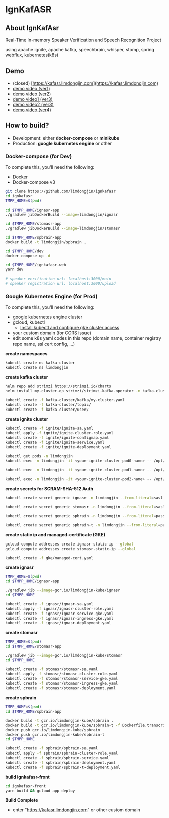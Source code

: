 # IgnKafASR

## About IgnKafAsr

Real-Time In-memory Speaker Verification and Speech Recognition Project 

using apache ignite, apache kafka, speechbrain, whisper, stomp, spring webflux, kubernetes(k8s)

## Demo 

- (closed) [https://kafasr.limdongjin.com](https://kafasr.limdongjin.com)
- [demo video (ver1) ](https://vimeo.com/manage/videos/785495352)
- [demo video (ver2)](https://www.youtube.com/watch?v=VZdIU6MMds4)
- [demo video1 (ver3)](https://www.youtube.com/watch?v=eE-AVDOvirI&feature=youtu.be)
- [demo video2 (ver3)](https://www.youtube.com/watch?v=KfEcL1IQJ4w)
- [demo video (ver4)](https://www.youtube.com/watch?v=u1kSrlhpGNo)

## How to build?

- Development: either **docker-compose** or **minikube**
- Production: **google kubernetes engine** or other

### Docker-compose (for Dev)

To complete this, you'll need the following:
- Docker
- Docker-compose v3

```bash
git clone https://github.com/limdongjin/ignkafasr
cd ignkafasr
TMPP_HOME=$(pwd)

cd $TMPP_HOME/ignasr-app
./gradlew jibDockerBuild --image=limdongjin/ignasr

cd $TMPP_HOME/stomasr-app
./gradlew jibDockerBuild --image=limdongjin/stomasr

cd $TMPP_HOME/spbrain-app
docker build -t limdongjin/spbrain .

cd $TMPP_HOME/dev
docker compose up -d

cd $TMPP_HOME/ignkafasr-web
yarn dev

# speaker verification url: localhost:3000/main 
# speaker registration url: localhost:3000/upload
```

### Google Kubernetes Engine (for Prod)

To complete this, you'll need the following:
- google kubernetes engine cluster
- gcloud, kubectl
  - [Install kubectl and configure gke cluster access](https://cloud.google.com/kubernetes-engine/docs/how-to/cluster-access-for-kubectl)
- your custom domain (for CORS issue)
- edit some k8s yaml codes in this repo (domain name, container registry repo name, ssl cert config, ...)

**create namespaces**
```bash
kubectl create ns kafka-cluster
kubectl create ns limdongjin
```

**create kafka cluster**
```bash
helm repo add strimzi https://strimzi.io/charts
helm install my-cluster-op strimzi/strimzi-kafka-operator -n kafka-cluster

kubectl create -f kafka-cluster/kafka/my-cluster.yaml
kubectl create -f kafka-cluster/topic/
kubectl create -f kafka-cluster/user/
```

**create ignite cluster**
```bash
kubectl create -f ignite/ignite-sa.yaml
kubectl apply -f ignite/ignite-cluster-role.yaml
kubectl create -f ignite/ignite-configmap.yaml
kubectl create -f ignite/ignite-service.yaml
kubectl create -f ignite/ignite-deployment.yaml

kubectl get pods -n limdongjin
kubectl exec -n limdongjin -it <your-ignite-cluster-pod0-name> -- /opt/ignite/apache-ignite/bin/control.sh --set-state ACTIVE --yes

kubectl exec -n limdongjin -it <your-ignite-cluster-pod1-name> -- /opt/ignite/apache-ignite/bin/control.sh --set-state ACTIVE --yes

kubectl exec -n limdongjin -it <your-ignite-cluster-pod2-name> -- /opt/ignite/apache-ignite/bin/control.sh --set-state ACTIVE --yes
```

**create secrets for SCRAM-SHA-512 Auth**
```bash
kubectl create secret generic ignasr -n limdongjin --from-literal=sasl.jaas.config="$(kubectl get secret ignasr -n kafka-cluster -o jsonpath="{.data.sasl\.jaas\.config}" | base64 -d)"

kubectl create secret generic stomasr -n limdongjin --from-literal=sasl.jaas.config="$(kubectl get secret stomasr -n kafka-cluster -o jsonpath="{.data.sasl\.jaas\.config}" | base64 -d)"

kubectl create secret generic spbrain -n limdongjin --from-literal=password="$(kubectl get secret spbrain -n kafka-cluster -o jsonpath="{.data.password}" | base64 -d)"

kubectl create secret generic spbrain-t -n limdongjin --from-literal=password="$(kubectl get secret spbrain-t -n kafka-cluster -o jsonpath="{.data.password}" | base64 -d)"
```

**create static ip and managed-certificate (GKE)**
```bash
gcloud compute addresses create ignasr-static-ip --global
gcloud compute addresses create stomasr-static-ip --global

kubectl create -f gke/managed-cert.yaml
```

**create ignasr**
```bash
TMPP_HOME=$(pwd)
cd $TMPP_HOME/ignasr-app

./gradlew jib --image=gcr.io/limdongjin-kube/ignasr
cd $TMPP_HOME

kubectl create -f ignasr/ignasr-sa.yaml
kubectl apply -f ignasr/ignasr-cluster-role.yaml
kubectl create -f ignasr/ignasr-service-gke.yaml
kubectl create -f ignasr/ignasr-ingress-gke.yaml
kubectl create -f ignasr/ignasr-deployment.yaml
```

**create stomasr**
```bash
TMPP_HOME=$(pwd)
cd $TMPP_HOME/stomasr-app

./gradlew jib --image=gcr.io/limdongjin-kube/stomasr
cd $TMPP_HOME

kubectl create -f stomasr/stomasr-sa.yaml
kubectl apply -f stomasr/stomasr-cluster-role.yaml
kubectl create -f stomasr/stomasr-service-gke.yaml
kubectl create -f stomasr/stomasr-ingress-gke.yaml
kubectl create -f stomasr/stomasr-deployment.yaml
```

**create spbrain**
```bash 
TMPP_HOME=$(pwd)
cd $TMPP_HOME/spbrain-app

docker build -t gcr.io/limdongjin-kube/spbrain .
docker build -t gcr.io/limdongjin-kube/spbrain-t -f Dockerfile.transcribe .
docker push gcr.io/limdongjin-kube/spbrain
docker push gcr.io/limdongjin-kube/spbrain-t
cd $TMPP_HOME

kubectl create -f spbrain/spbrain-sa.yaml
kubectl apply -f spbrain/spbrain-cluster-role.yaml
kubectl create -f spbrain/spbrain-service.yaml
kubectl create -f spbrain/spbrain-deployment.yaml
kubectl create -f spbrain/spbrain-t-deployment.yaml
```

**build ignkafasr-front**
```bash
cd ignkafasr-front
yarn build && gcloud app deploy
```

**Build Complete**

- enter "https://kafasr.limdongjin.com" or other custom domain
